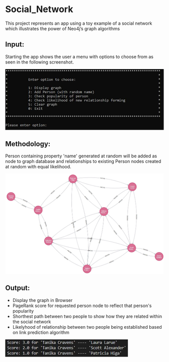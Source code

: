 # Social_Network
This project represents an app using a toy example of a social network which illustrates the power of Neo4j’s graph algorithms

## Input:

Starting the app shows the user a menu with options to choose from as seen in the following screenshot.

![Alt text](./images/menu.JPG)

## Methodology:

Person containing property 'name' generated at random will be added as node to graph database and relationships to existing Person nodes created at random with equal likelihood.

![Alt text](./images/example_network.JPG)

## Output:

- Display the graph in Browser
- PageRank score for requested person node to reflect that person's popularity
- Shorthest path between two people to show how they are related within the social network
- Likelyhood of relationship between two people being established based on link prediction algorithm

![Alt text](./images/link_prediction_scores.JPG)
